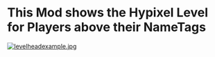 # This Mod shows the Hypixel Level for Players above their NameTags
[![levelheadexample.jpg](https://i.postimg.cc/Kzy6PN7H/levelheadexample.jpg)](https://postimg.cc/xktpYL4v)
